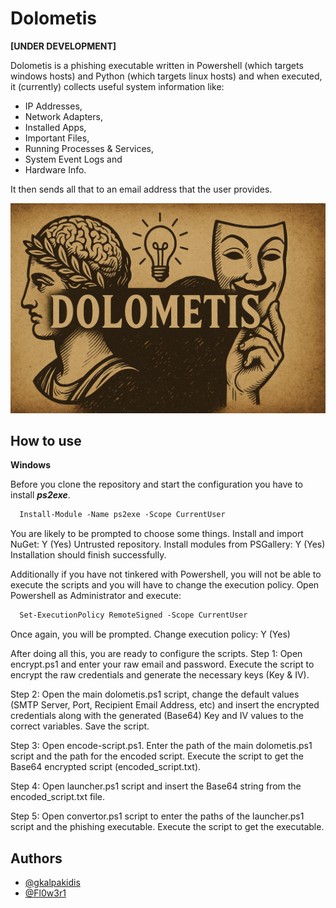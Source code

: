 
# Dolometis

**[UNDER DEVELOPMENT]**

Dolometis is a phishing executable written in Powershell (which targets windows hosts) and Python (which targets linux hosts) and when executed, it (currently) collects useful system information like:
- IP Addresses,
- Network Adapters,
- Installed Apps,
- Important Files,
- Running Processes & Services,
- System Event Logs and
- Hardware Info.

It then sends all that to an email address that the user provides.


![](https://raw.githubusercontent.com/gkalpakidis/Dolometis/refs/heads/main/misc/dolometis-banner-1.png)


## How to use

**Windows**

Before you clone the repository and start the configuration you have to install ***ps2exe***.
```ps
  Install-Module -Name ps2exe -Scope CurrentUser
```
You are likely to be prompted to choose some things.
Install and import NuGet: Y (Yes)
Untrusted repository. Install modules from PSGallery: Y (Yes)
Installation should finish successfully.

Additionally if you have not tinkered with Powershell, you will not be able to execute the scripts and you will have to change the execution policy.
Open Powershell as Administrator and execute:
```ps
  Set-ExecutionPolicy RemoteSigned -Scope CurrentUser
```
Once again, you will be prompted.
Change execution policy: Y (Yes)

After doing all this, you are ready to configure the scripts.
Step 1:
Open encrypt.ps1 and enter your raw email and password. Execute the script to encrypt the raw credentials and generate the necessary keys (Key & IV).

Step 2:
Open the main dolometis.ps1 script, change the default values (SMTP Server, Port, Recipient Email Address, etc) and insert the encrypted credentials along with the generated (Base64) Key and IV values to the correct variables. Save the script.

Step 3:
Open encode-script.ps1. Enter the path of the main dolometis.ps1 script and the path for the encoded script. Execute the script to get the Base64 encrypted script (encoded_script.txt).

Step 4:
Open launcher.ps1 script and insert the Base64 string from the encoded_script.txt file.

Step 5:
Open convertor.ps1 script to enter the paths of the launcher.ps1 script and the phishing executable. Execute the script to get the executable.


## Authors

- [@gkalpakidis](https://github.com/gkalpakidis)
- [@Fl0w3r1](https://github.com/Fl0w3r1)
